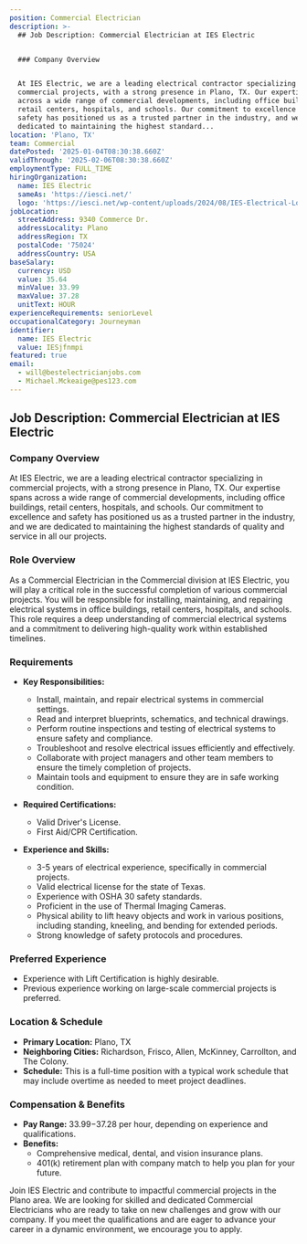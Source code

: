 ```yaml
---
position: Commercial Electrician
description: >-
  ## Job Description: Commercial Electrician at IES Electric


  ### Company Overview


  At IES Electric, we are a leading electrical contractor specializing in
  commercial projects, with a strong presence in Plano, TX. Our expertise spans
  across a wide range of commercial developments, including office buildings,
  retail centers, hospitals, and schools. Our commitment to excellence and
  safety has positioned us as a trusted partner in the industry, and we are
  dedicated to maintaining the highest standard...
location: 'Plano, TX'
team: Commercial
datePosted: '2025-01-04T08:30:38.660Z'
validThrough: '2025-02-06T08:30:38.660Z'
employmentType: FULL_TIME
hiringOrganization:
  name: IES Electric
  sameAs: 'https://iesci.net/'
  logo: 'https://iesci.net/wp-content/uploads/2024/08/IES-Electrical-Logo-color.png'
jobLocation:
  streetAddress: 9340 Commerce Dr.
  addressLocality: Plano
  addressRegion: TX
  postalCode: '75024'
  addressCountry: USA
baseSalary:
  currency: USD
  value: 35.64
  minValue: 33.99
  maxValue: 37.28
  unitText: HOUR
experienceRequirements: seniorLevel
occupationalCategory: Journeyman
identifier:
  name: IES Electric
  value: IESjfnmpi
featured: true
email:
  - will@bestelectricianjobs.com
  - Michael.Mckeaige@pes123.com
---
```




## Job Description: Commercial Electrician at IES Electric

### Company Overview

At IES Electric, we are a leading electrical contractor specializing in commercial projects, with a strong presence in Plano, TX. Our expertise spans across a wide range of commercial developments, including office buildings, retail centers, hospitals, and schools. Our commitment to excellence and safety has positioned us as a trusted partner in the industry, and we are dedicated to maintaining the highest standards of quality and service in all our projects.

### Role Overview

As a Commercial Electrician in the Commercial division at IES Electric, you will play a critical role in the successful completion of various commercial projects. You will be responsible for installing, maintaining, and repairing electrical systems in office buildings, retail centers, hospitals, and schools. This role requires a deep understanding of commercial electrical systems and a commitment to delivering high-quality work within established timelines.

### Requirements

- **Key Responsibilities:**
  - Install, maintain, and repair electrical systems in commercial settings.
  - Read and interpret blueprints, schematics, and technical drawings.
  - Perform routine inspections and testing of electrical systems to ensure safety and compliance.
  - Troubleshoot and resolve electrical issues efficiently and effectively.
  - Collaborate with project managers and other team members to ensure the timely completion of projects.
  - Maintain tools and equipment to ensure they are in safe working condition.

- **Required Certifications:**
  - Valid Driver's License.
  - First Aid/CPR Certification.

- **Experience and Skills:**
  - 3-5 years of electrical experience, specifically in commercial projects.
  - Valid electrical license for the state of Texas.
  - Experience with OSHA 30 safety standards.
  - Proficient in the use of Thermal Imaging Cameras.
  - Physical ability to lift heavy objects and work in various positions, including standing, kneeling, and bending for extended periods.
  - Strong knowledge of safety protocols and procedures.

### Preferred Experience

- Experience with Lift Certification is highly desirable.
- Previous experience working on large-scale commercial projects is preferred.

### Location & Schedule

- **Primary Location:** Plano, TX
- **Neighboring Cities:** Richardson, Frisco, Allen, McKinney, Carrollton, and The Colony.
- **Schedule:** This is a full-time position with a typical work schedule that may include overtime as needed to meet project deadlines.

### Compensation & Benefits

- **Pay Range:** $33.99-$37.28 per hour, depending on experience and qualifications.
- **Benefits:**
  - Comprehensive medical, dental, and vision insurance plans.
  - 401(k) retirement plan with company match to help you plan for your future.

Join IES Electric and contribute to impactful commercial projects in the Plano area. We are looking for skilled and dedicated Commercial Electricians who are ready to take on new challenges and grow with our company. If you meet the qualifications and are eager to advance your career in a dynamic environment, we encourage you to apply.
